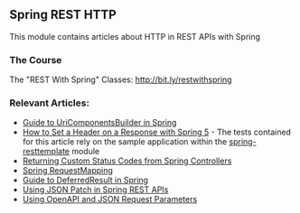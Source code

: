 ## Spring REST HTTP

This module contains articles about HTTP in REST APIs with Spring

### The Course
The "REST With Spring" Classes: http://bit.ly/restwithspring

### Relevant Articles:

- [Guide to UriComponentsBuilder in Spring](https://www.baeldung.com/spring-uricomponentsbuilder)
- [How to Set a Header on a Response with Spring 5](https://www.baeldung.com/spring-response-header) - The tests contained for this article rely on the sample application within the [spring-resttemplate](/spring-resttemplate) module
- [Returning Custom Status Codes from Spring Controllers](https://www.baeldung.com/spring-mvc-controller-custom-http-status-code)
- [Spring RequestMapping](https://www.baeldung.com/spring-requestmapping)
- [Guide to DeferredResult in Spring](https://www.baeldung.com/spring-deferred-result)
- [Using JSON Patch in Spring REST APIs](https://www.baeldung.com/spring-rest-json-patch)
- [Using OpenAPI and JSON Request Parameters](https://www.baeldung.com/openapi-json-query-parameters)
